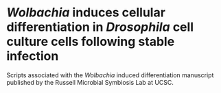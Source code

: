 # _Wolbachia_ induces cellular differentiation in _Drosophila_ cell culture cells following stable infection  
Scripts associated with the _Wolbachia_ induced differentiation manuscript published by the Russell Microbial Symbiosis Lab at UCSC.
